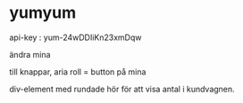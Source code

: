 # yumyum


api-key : yum-24wDDIiKn23xmDqw


ändra mina <p> till knappar,
aria roll = button på mina <p>
div-element med rundade hör för att visa antal i kundvagnen.
